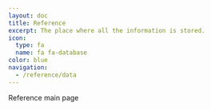 ```yaml
---
layout: doc
title: Reference
excerpt: The place where all the information is stored.
icon:
  type: fa
  name: fa fa-database
color: blue
navigation:
  - /reference/data
---
```


Reference main page